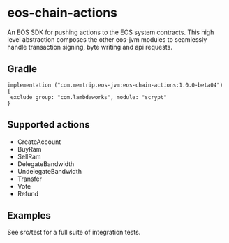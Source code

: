 # eos-chain-actions

An EOS SDK for pushing actions to the EOS system contracts. This high level abstraction composes the other eos-jvm modules to seamlessly handle transaction signing, byte writing and api requests.

## Gradle

```
implementation ("com.memtrip.eos-jvm:eos-chain-actions:1.0.0-beta04") {
 exclude group: "com.lambdaworks", module: "scrypt"
}
```

## Supported actions

- CreateAccount
- BuyRam
- SellRam
- DelegateBandwidth
- UndelegateBandwidth
- Transfer
- Vote
- Refund

## Examples

See src/test for a full suite of integration tests.
